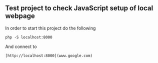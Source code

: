## Test project to check JavaScript setup of local webpage

In order to start this project do the following
```
php -S localhost:8000
```
And connect to
```
[http://localhost:8000](www.google.com)
```
